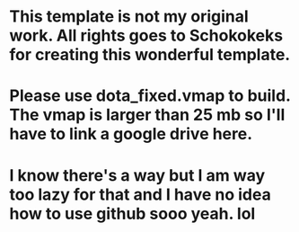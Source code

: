 # This template is not my original work. All rights goes to Schokokeks for creating this wonderful template.
# Please use dota_fixed.vmap to build. The vmap is larger than 25 mb so I'll have to link a google drive here.
# I know there's a way but I am way too lazy for that and I have no idea how to use github sooo yeah. lol
